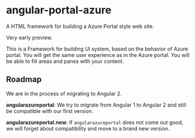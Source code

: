 # angular-portal-azure

A HTML framework for building a Azure Portal style web site.

Very early preview.

This is a Framework for building UI system, based on the behavior of Azure portal.
You will get the same user experience as in the Azure portal.
You will be able to fill areas and panes with your content.

## Roadmap

We are in the process of migrating to Angular 2.

**angularazureportal**: We try to migrate from Angular 1 to Angular 2 and still be compatible with our first version.

**angularazureportal.new**: If ``angularazureportal`` does not come out good, we will forget about compatibility and move to a brand new version.
